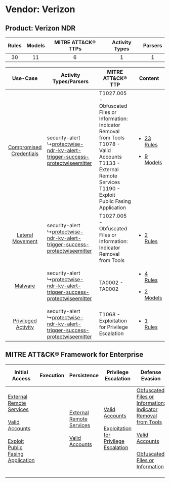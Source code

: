 Vendor: Verizon
===============
Product: Verizon NDR
--------------------
| Rules | Models | MITRE ATT&CK® TTPs | Activity Types | Parsers |
|:-----:|:------:|:------------------:|:--------------:|:-------:|
|  30   |   11   |         6          |       1        |    1    |

|    Use-Case    | Activity Types/Parsers    | MITRE ATT&CK® TTP    | Content    |
|:----:| ---- | ---- | ---- |
| [Compromised Credentials](../../../UseCases/uc_compromised_credentials.md) |  security-alert<br> ↳[protectwise-ndr-kv-alert-trigger-success-protectwiseemitter](Ps/pC_protectwisendrkvalerttriggersuccessprotectwiseemitter.md)<br> | T1027.005 - Obfuscated Files or Information: Indicator Removal from Tools<br>T1078 - Valid Accounts<br>T1133 - External Remote Services<br>T1190 - Exploit Public Fasing Application<br> | [<ul><li>23 Rules</li></ul><ul><li>9 Models</li></ul>](RM/r_m_verizon_verizon_ndr_Compromised_Credentials.md) |
|        [Lateral Movement](../../../UseCases/uc_lateral_movement.md)        |  security-alert<br> ↳[protectwise-ndr-kv-alert-trigger-success-protectwiseemitter](Ps/pC_protectwisendrkvalerttriggersuccessprotectwiseemitter.md)<br> | T1027.005 - Obfuscated Files or Information: Indicator Removal from Tools<br>    | [<ul><li>2 Rules</li></ul>](RM/r_m_verizon_verizon_ndr_Lateral_Movement.md)    |
|    [Malware](../../../UseCases/uc_malware.md)    |  security-alert<br> ↳[protectwise-ndr-kv-alert-trigger-success-protectwiseemitter](Ps/pC_protectwisendrkvalerttriggersuccessprotectwiseemitter.md)<br> | TA0002 - TA0002<br>    | [<ul><li>4 Rules</li></ul><ul><li>2 Models</li></ul>](RM/r_m_verizon_verizon_ndr_Malware.md)    |
|     [Privileged Activity](../../../UseCases/uc_privileged_activity.md)     |  security-alert<br> ↳[protectwise-ndr-kv-alert-trigger-success-protectwiseemitter](Ps/pC_protectwisendrkvalerttriggersuccessprotectwiseemitter.md)<br> | T1068 - Exploitation for Privilege Escalation<br>    | [<ul><li>1 Rules</li></ul>](RM/r_m_verizon_verizon_ndr_Privileged_Activity.md)    |

MITRE ATT&CK® Framework for Enterprise
--------------------------------------
| Initial Access                                                                                                                                                                                                                         | Execution | Persistence                                                                                                                                      | Privilege Escalation                                                                                                                                          | Defense Evasion                                                                                                                                                                                                                                                               | Credential Access | Discovery | Lateral Movement | Collection | Command and Control | Exfiltration | Impact |
| -------------------------------------------------------------------------------------------------------------------------------------------------------------------------------------------------------------------------------------- | --------- | ------------------------------------------------------------------------------------------------------------------------------------------------ | ------------------------------------------------------------------------------------------------------------------------------------------------------------- | ----------------------------------------------------------------------------------------------------------------------------------------------------------------------------------------------------------------------------------------------------------------------------- | ----------------- | --------- | ---------------- | ---------- | ------------------- | ------------ | ------ |
| [External Remote Services](https://attack.mitre.org/techniques/T1133)<br><br>[Valid Accounts](https://attack.mitre.org/techniques/T1078)<br><br>[Exploit Public Fasing Application](https://attack.mitre.org/techniques/T1190)<br><br> |           | [External Remote Services](https://attack.mitre.org/techniques/T1133)<br><br>[Valid Accounts](https://attack.mitre.org/techniques/T1078)<br><br> | [Valid Accounts](https://attack.mitre.org/techniques/T1078)<br><br>[Exploitation for Privilege Escalation](https://attack.mitre.org/techniques/T1068)<br><br> | [Obfuscated Files or Information: Indicator Removal from Tools](https://attack.mitre.org/techniques/T1027/005)<br><br>[Valid Accounts](https://attack.mitre.org/techniques/T1078)<br><br>[Obfuscated Files or Information](https://attack.mitre.org/techniques/T1027)<br><br> |                   |           |                  |            |                     |              |        |